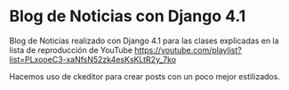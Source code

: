 # Blog de Noticias con Django 4.1

Blog de Noticias realizado con Django 4.1 para las clases explicadas en la lista de reproducción de YouTube
https://youtube.com/playlist?list=PLxooeC3-xaNfsN52zk4esKsKLtR2y_7ko

Hacemos uso de ckeditor para crear posts con un poco mejor estilizados.
